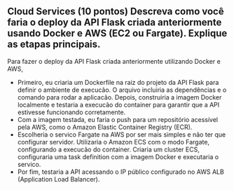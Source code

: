 ## Cloud Services (10 pontos) Descreva como você faria o deploy da API Flask criada anteriormente usando Docker e AWS (EC2 ou Fargate). Explique as etapas principais.

Para fazer o deploy da API Flask criada anteriormente utilizando Docker e AWS, 
- Primeiro, eu criaria um Dockerfile na raiz do projeto da API Flask para definir
    o ambiente de execucão. O arquivo incluiria as dependências e o comando para rodar
    a aplicacão. Depois, construiria a imagem Docker localmente e testaria a execucão 
    do container para garantir que a API estivesse funcionando corretamente.
- Com a imagem testada, eu faria o push para um repositório acessível pela AWS, 
    como o Amazon Elastic Container Registry (ECR).
- Escolheria o servico Fargate na AWS por ser mais simples e não ter que configurar servidor.
    Utilizaria o Amazon ECS com o modo Fargate, configurando a execucão do container.
    Criaria um cluster ECS, configuraria uma task definition com a imagem Docker e executaria 
    o servico.
- Por fim, testaria a API acessando o IP público configurado no AWS ALB (Application Load Balancer).
